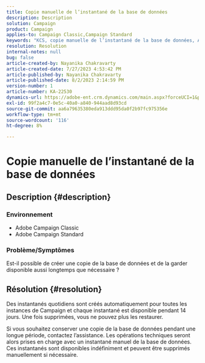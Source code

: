 ```yaml
---
title: Copie manuelle de l’instantané de la base de données
description: Description
solution: Campaign
product: Campaign
applies-to: Campaign Classic,Campaign Standard
keywords: "KCS, copie manuelle de l’instantané de la base de données, ACC, ACS,"
resolution: Resolution
internal-notes: null
bug: false
article-created-by: Nayanika Chakravarty
article-created-date: 7/27/2023 4:53:42 PM
article-published-by: Nayanika Chakravarty
article-published-date: 8/2/2023 2:14:59 PM
version-number: 1
article-number: KA-22530
dynamics-url: https://adobe-ent.crm.dynamics.com/main.aspx?forceUCI=1&pagetype=entityrecord&etn=knowledgearticle&id=d7f6e322-9e2c-ee11-bdf4-6045bd006149
exl-id: 99f2a4c7-0e5c-40a0-a840-944aad8d93cd
source-git-commit: aa6a79635380eda913ddd95da0f2b97fc975356e
workflow-type: tm+mt
source-wordcount: '116'
ht-degree: 8%

---
```


# Copie manuelle de l’instantané de la base de données

## Description {#description}


### Environnement

- Adobe Campaign Classic
- Adobe Campaign Standard


### Problème/Symptômes

Est-il possible de créer une copie de la base de données et de la garder disponible aussi longtemps que nécessaire ?


## Résolution {#resolution}


Des instantanés quotidiens sont créés automatiquement pour toutes les instances de Campaign et chaque instantané est disponible pendant 14 jours. Une fois supprimées, vous ne pouvez plus les restaurer.

Si vous souhaitez conserver une copie de la base de données pendant une longue période, contactez l’assistance. Les opérations techniques seront alors prises en charge avec un instantané manuel de la base de données. Ces instantanés sont disponibles indéfiniment et peuvent être supprimés manuellement si nécessaire.
